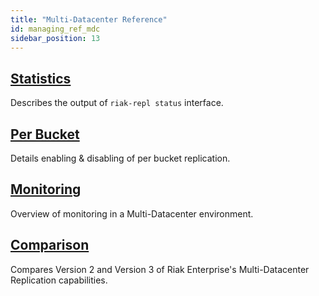 ```yaml
---
title: "Multi-Datacenter Reference"
id: managing_ref_mdc
sidebar_position: 13
---
```


[ref mdc stats]: ./statistics
[ref mdc per bucket]: ./per-bucket-replication
[ref mdc monitor]: ./monitoring
[ref mdc comparison]: ./comparison

## [Statistics][ref mdc stats]

Describes the output of `riak-repl status` interface.

## [Per Bucket][ref mdc per bucket]

Details enabling & disabling of per bucket replication.

## [Monitoring][ref mdc monitor]

Overview of monitoring in a Multi-Datacenter environment.

## [Comparison][ref mdc comparison]

Compares Version 2 and Version 3 of Riak Enterprise's Multi-Datacenter Replication capabilities.